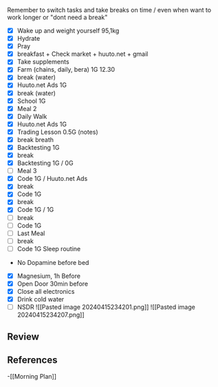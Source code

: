 Remember to switch tasks and take breaks on time / even when want to work longer or "dont need a break"

- [x] Wake up and weight yourself 95,1kg
- [x] Hydrate
- [x] Pray
- [x] breakfast + Check market + huuto.net + gmail 
- [x] Take supplements
- [x] Farm (chains, daily, bera) 1G 12.30
- [x] break (water)
- [x] Huuto.net Ads 1G
- [x] break (water)
- [x] School 1G
- [x] Meal 2
- [x] Daily Walk
- [x] Huuto.net Ads 1G
- [x] Trading Lesson 0.5G (notes)
- [x] break breath
- [x] Backtesting 1G
- [x] break
- [x] Backtesting 1G / 0G
- [ ] Meal 3
- [x] Code 1G / Huuto.net Ads
- [x] break
- [x] Code 1G
- [x] break
- [x] Code 1G / 1G
- [ ] break 
- [ ] Code 1G
- [ ] Last Meal
- [ ] break
- [ ] Code 1G
Sleep routine
- No Dopamine before bed
- [x] Magnesium, 1h Before
- [x] Open Door 30min before
- [x] Close all electronics
- [x] Drink cold water
- [ ] NSDR
![[Pasted image 20240415234201.png]]
![[Pasted image 20240415234207.png]]
## Review


## References
<!-- Links to pages not referenced in the content -->
-[[Morning Plan]]